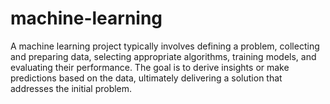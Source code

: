 # machine-learning
A machine learning project typically involves defining a problem, collecting and preparing data, selecting appropriate algorithms, training models, and evaluating their performance. The goal is to derive insights or make predictions based on the data, ultimately delivering a solution that addresses the initial problem.
